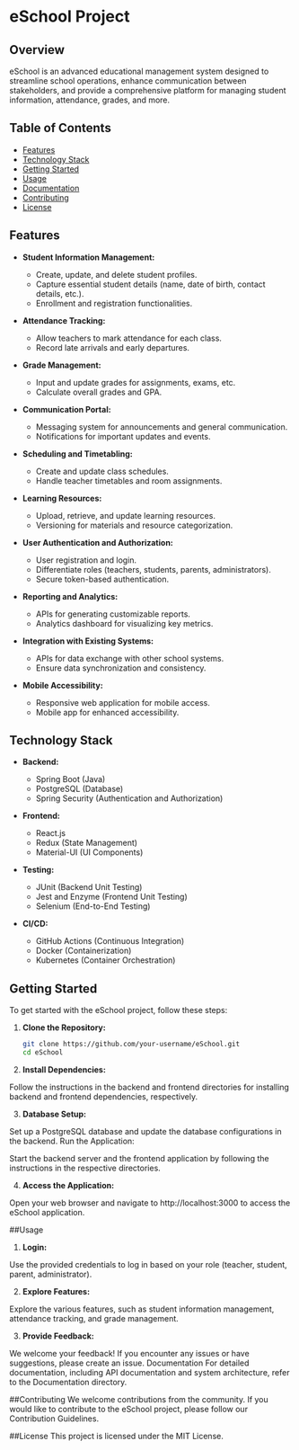 # eSchool Project

## Overview

eSchool is an advanced educational management system designed to streamline school operations, enhance communication between stakeholders, and provide a comprehensive platform for managing student information, attendance, grades, and more.

## Table of Contents

- [Features](#features)
- [Technology Stack](#technology-stack)
- [Getting Started](#getting-started)
- [Usage](#usage)
- [Documentation](#documentation)
- [Contributing](#contributing)
- [License](#license)

## Features

- **Student Information Management:**
  - Create, update, and delete student profiles.
  - Capture essential student details (name, date of birth, contact details, etc.).
  - Enrollment and registration functionalities.

- **Attendance Tracking:**
  - Allow teachers to mark attendance for each class.
  - Record late arrivals and early departures.

- **Grade Management:**
  - Input and update grades for assignments, exams, etc.
  - Calculate overall grades and GPA.

- **Communication Portal:**
  - Messaging system for announcements and general communication.
  - Notifications for important updates and events.

- **Scheduling and Timetabling:**
  - Create and update class schedules.
  - Handle teacher timetables and room assignments.

- **Learning Resources:**
  - Upload, retrieve, and update learning resources.
  - Versioning for materials and resource categorization.

- **User Authentication and Authorization:**
  - User registration and login.
  - Differentiate roles (teachers, students, parents, administrators).
  - Secure token-based authentication.

- **Reporting and Analytics:**
  - APIs for generating customizable reports.
  - Analytics dashboard for visualizing key metrics.

- **Integration with Existing Systems:**
  - APIs for data exchange with other school systems.
  - Ensure data synchronization and consistency.

- **Mobile Accessibility:**
  - Responsive web application for mobile access.
  - Mobile app for enhanced accessibility.

## Technology Stack

- **Backend:**
  - Spring Boot (Java)
  - PostgreSQL (Database)
  - Spring Security (Authentication and Authorization)

- **Frontend:**
  - React.js
  - Redux (State Management)
  - Material-UI (UI Components)

- **Testing:**
  - JUnit (Backend Unit Testing)
  - Jest and Enzyme (Frontend Unit Testing)
  - Selenium (End-to-End Testing)

- **CI/CD:**
  - GitHub Actions (Continuous Integration)
  - Docker (Containerization)
  - Kubernetes (Container Orchestration)
 
## Getting Started

To get started with the eSchool project, follow these steps:

1. **Clone the Repository:**
   ```bash
   git clone https://github.com/your-username/eSchool.git
   cd eSchool

2. **Install Dependencies:**

Follow the instructions in the backend and frontend directories for installing backend and frontend dependencies, respectively.

3. **Database Setup:**

Set up a PostgreSQL database and update the database configurations in the backend.
Run the Application:

Start the backend server and the frontend application by following the instructions in the respective directories.

4. **Access the Application:**

Open your web browser and navigate to http://localhost:3000 to access the eSchool application.

 ##Usage

1. **Login:**

Use the provided credentials to log in based on your role (teacher, student, parent, administrator).

2. **Explore Features:**

Explore the various features, such as student information management, attendance tracking, and grade management.

3. **Provide Feedback:**

We welcome your feedback! If you encounter any issues or have suggestions, please create an issue.
Documentation
For detailed documentation, including API documentation and system architecture, refer to the Documentation directory.

##Contributing
We welcome contributions from the community. If you would like to contribute to the eSchool project, please follow our Contribution Guidelines.

##License
This project is licensed under the MIT License.
